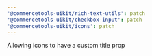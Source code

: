 ```yaml
---
'@commercetools-uikit/rich-text-utils': patch
'@commercetools-uikit/checkbox-input': patch
'@commercetools-uikit/icons': patch
---
```


Allowing icons to have a custom title prop 
